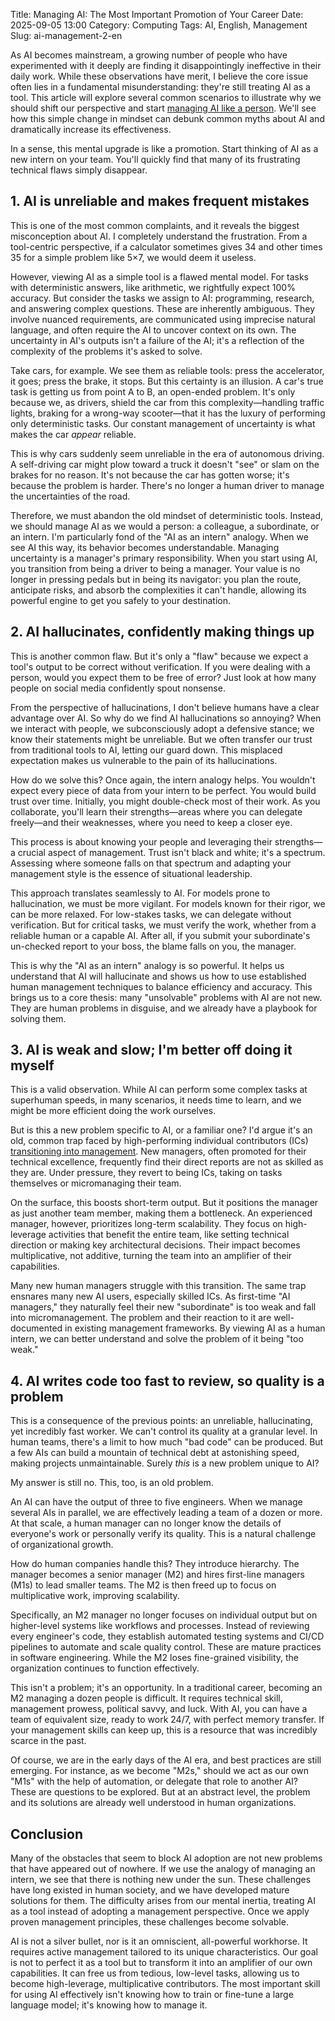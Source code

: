 Title: Managing AI: The Most Important Promotion of Your Career
Date: 2025-09-05 13:00
Category: Computing
Tags: AI, English, Management
Slug: ai-management-2-en

As AI becomes mainstream, a growing number of people who have experimented with it deeply are finding it disappointingly ineffective in their daily work. While these observations have merit, I believe the core issue often lies in a fundamental misunderstanding: they're still treating AI as a tool. This article will explore several common scenarios to illustrate why we should shift our perspective and start [managing AI like a person](/ai-management-en.html). We'll see how this simple change in mindset can debunk common myths about AI and dramatically increase its effectiveness.

In a sense, this mental upgrade is like a promotion. Start thinking of AI as a new intern on your team. You'll quickly find that many of its frustrating technical flaws simply disappear.

## 1. AI is unreliable and makes frequent mistakes

This is one of the most common complaints, and it reveals the biggest misconception about AI. I completely understand the frustration. From a tool-centric perspective, if a calculator sometimes gives 34 and other times 35 for a simple problem like 5×7, we would deem it useless.

However, viewing AI as a simple tool is a flawed mental model. For tasks with deterministic answers, like arithmetic, we rightfully expect 100% accuracy. But consider the tasks we assign to AI: programming, research, and answering complex questions. These are inherently ambiguous. They involve nuanced requirements, are communicated using imprecise natural language, and often require the AI to uncover context on its own. The uncertainty in AI's outputs isn't a failure of the AI; it's a reflection of the complexity of the problems it's asked to solve.

Take cars, for example. We see them as reliable tools: press the accelerator, it goes; press the brake, it stops. But this certainty is an illusion. A car's true task is getting us from point A to B, an open-ended problem. It's only because we, as drivers, shield the car from this complexity—handling traffic lights, braking for a wrong-way scooter—that it has the luxury of performing only deterministic tasks. Our constant management of uncertainty is what makes the car *appear* reliable.

This is why cars suddenly seem unreliable in the era of autonomous driving. A self-driving car might plow toward a truck it doesn't "see" or slam on the brakes for no reason. It's not because the car has gotten worse; it's because the problem is harder. There's no longer a human driver to manage the uncertainties of the road.

Therefore, we must abandon the old mindset of deterministic tools. Instead, we should manage AI as we would a person: a colleague, a subordinate, or an intern. I'm particularly fond of the "AI as an intern" analogy. When we see AI this way, its behavior becomes understandable. Managing uncertainty is a manager's primary responsibility. When you start using AI, you transition from being a driver to being a manager. Your value is no longer in pressing pedals but in being its navigator: you plan the route, anticipate risks, and absorb the complexities it can't handle, allowing its powerful engine to get you safely to your destination.

## 2. AI hallucinates, confidently making things up

This is another common flaw. But it's only a "flaw" because we expect a tool's output to be correct without verification. If you were dealing with a person, would you expect them to be free of error? Just look at how many people on social media confidently spout nonsense.

From the perspective of hallucinations, I don't believe humans have a clear advantage over AI. So why do we find AI hallucinations so annoying? When we interact with people, we subconsciously adopt a defensive stance; we know their statements might be unreliable. But we often transfer our trust from traditional tools to AI, letting our guard down. This misplaced expectation makes us vulnerable to the pain of its hallucinations.

How do we solve this? Once again, the intern analogy helps. You wouldn't expect every piece of data from your intern to be perfect. You would build trust over time. Initially, you might double-check most of their work. As you collaborate, you'll learn their strengths—areas where you can delegate freely—and their weaknesses, where you need to keep a closer eye.

This process is about knowing your people and leveraging their strengths—a crucial aspect of management. Trust isn't black and white; it's a spectrum. Assessing where someone falls on that spectrum and adapting your management style is the essence of situational leadership.

This approach translates seamlessly to AI. For models prone to hallucination, we must be more vigilant. For models known for their rigor, we can be more relaxed. For low-stakes tasks, we can delegate without verification. But for critical tasks, we must verify the work, whether from a reliable human or a capable AI. After all, if you submit your subordinate's un-checked report to your boss, the blame falls on you, the manager.

This is why the "AI as an intern" analogy is so powerful. It helps us understand that AI will hallucinate and shows us how to use established human management techniques to balance efficiency and accuracy. This brings us to a core thesis: many "unsolvable" problems with AI are not new. They are human problems in disguise, and we already have a playbook for solving them.

## 3. AI is weak and slow; I'm better off doing it myself

This is a valid observation. While AI can perform some complex tasks at superhuman speeds, in many scenarios, it needs time to learn, and we might be more efficient doing the work ourselves.

But is this a new problem specific to AI, or a familiar one? I'd argue it's an old, common trap faced by high-performing individual contributors (ICs) [transitioning into management](/ai-comment-oriented-programming-en.html). New managers, often promoted for their technical excellence, frequently find their direct reports are not as skilled as they are. Under pressure, they revert to being ICs, taking on tasks themselves or micromanaging their team.

On the surface, this boosts short-term output. But it positions the manager as just another team member, making them a bottleneck. An experienced manager, however, prioritizes long-term scalability. They focus on high-leverage activities that benefit the entire team, like setting technical direction or making key architectural decisions. Their impact becomes multiplicative, not additive, turning the team into an amplifier of their capabilities.

Many new human managers struggle with this transition. The same trap ensnares many new AI users, especially skilled ICs. As first-time "AI managers," they naturally feel their new "subordinate" is too weak and fall into micromanagement. The problem and their reaction to it are well-documented in existing management frameworks. By viewing AI as a human intern, we can better understand and solve the problem of it being "too weak."

## 4. AI writes code too fast to review, so quality is a problem

This is a consequence of the previous points: an unreliable, hallucinating, yet incredibly fast worker. We can't control its quality at a granular level. In human teams, there's a limit to how much "bad code" can be produced. But a few AIs can build a mountain of technical debt at astonishing speed, making projects unmaintainable. Surely *this* is a new problem unique to AI?

My answer is still no. This, too, is an old problem.

An AI can have the output of three to five engineers. When we manage several AIs in parallel, we are effectively leading a team of a dozen or more. At that scale, a human manager can no longer know the details of everyone's work or personally verify its quality. This is a natural challenge of organizational growth.

How do human companies handle this? They introduce hierarchy. The manager becomes a senior manager (M2) and hires first-line managers (M1s) to lead smaller teams. The M2 is then freed up to focus on multiplicative work, improving scalability.

Specifically, an M2 manager no longer focuses on individual output but on higher-level systems like workflows and processes. Instead of reviewing every engineer's code, they establish automated testing systems and CI/CD pipelines to automate and scale quality control. These are mature practices in software engineering. While the M2 loses fine-grained visibility, the organization continues to function effectively.

This isn't a problem; it's an opportunity. In a traditional career, becoming an M2 managing a dozen people is difficult. It requires technical skill, management prowess, political savvy, and luck. With AI, you can have a team of equivalent size, ready to work 24/7, with perfect memory transfer. If your management skills can keep up, this is a resource that was incredibly scarce in the past.

Of course, we are in the early days of the AI era, and best practices are still emerging. For instance, as we become "M2s," should we act as our own "M1s" with the help of automation, or delegate that role to another AI? These are questions to be explored. But at an abstract level, the problem and its solutions are already well understood in human organizations.

## Conclusion

Many of the obstacles that seem to block AI adoption are not new problems that have appeared out of nowhere. If we use the analogy of managing an intern, we see that there is nothing new under the sun. These challenges have long existed in human society, and we have developed mature solutions for them. The difficulty arises from our mental inertia, treating AI as a tool instead of adopting a management perspective. Once we apply proven management principles, these challenges become solvable.

AI is not a silver bullet, nor is it an omniscient, all-powerful workhorse. It requires active management tailored to its unique characteristics. Our goal is not to perfect it as a tool but to transform it into an amplifier of our own capabilities. It can free us from tedious, low-level tasks, allowing us to become high-leverage, multiplicative contributors. The most important skill for using AI effectively isn't knowing how to train or fine-tune a large language model; it's knowing how to manage it.